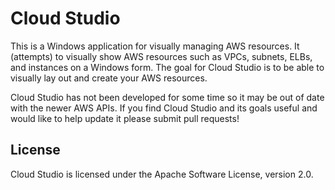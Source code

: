 # Cloud Studio

This is a Windows application for visually managing AWS resources. It (attempts) to visually show AWS resources such as VPCs, subnets, ELBs, and instances on a Windows form. The goal for Cloud Studio is to be able to visually lay out and create your AWS resources.

Cloud Studio has not been developed for some time so it may be out of date with the newer AWS APIs. If you find Cloud Studio and its goals useful and would like to help update it please submit pull requests!

## License

Cloud Studio is licensed under the Apache Software License, version 2.0.
